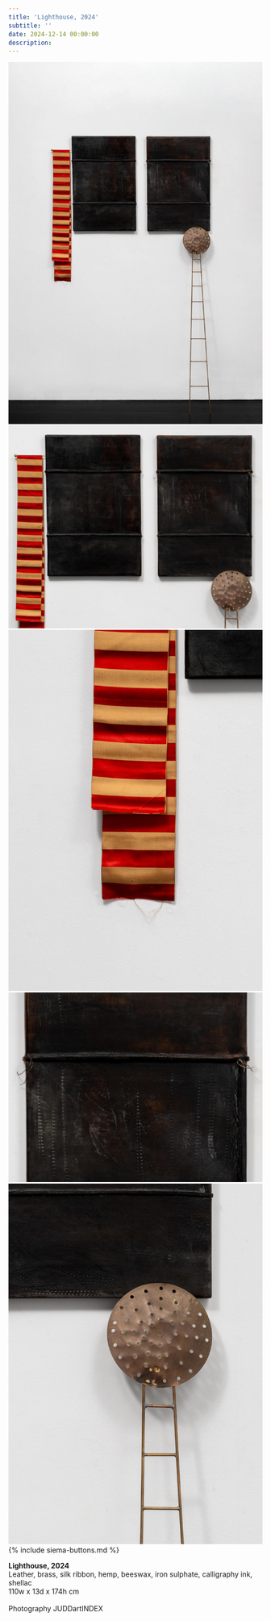 ```yaml
---
title: 'Lighthouse, 2024'
subtitle: ''
date: 2024-12-14 00:00:00
description: 
---
```

<div style="max-width: 600px">


<div class="siema">

<div>
<img src="/images/new/sculptures/lighthouse/1.r.r.r.jpg" />
</div>

<div>
<img src="/images/new/sculptures/lighthouse/2.r.r.jpg" />
</div>

<div>
<img src="/images/new/sculptures/lighthouse/3.r.jpg" />
</div>

<div>
<img src="/images/new/sculptures/lighthouse/4.r.jpg" />
</div>

<div>
<img src="/images/new/sculptures/lighthouse/5.r.jpg" />
</div>

</div>
{% include siema-buttons.md %}
<p style="margin-left: 0; padding-bottom: 2em">
    <b>Lighthouse, 2024</b><br />
    Leather, brass, silk ribbon, hemp, beeswax, iron sulphate, calligraphy ink, shellac<br />
    110w x 13d x 174h cm<br /><br />
    Photography JUDDartINDEX
</p>

<p style="margin-left: 0; padding-bottom: 2em">
 
</p>

</div>

